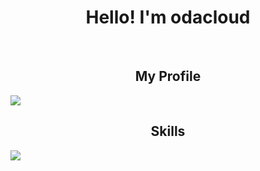 <div align="center">
  <h1>Hello! I'm odacloud</h1>
</div>
<br>

<!--My Profile-->
<div align="center">
  
  ## My Profile  

</div>

<!--My Profile - Icon-->
<p>
  <a href="https://www.instagram.com/onda_0809/" target="_blank"><img src="https://img.shields.io/badge/instagram-E4405F?style=for-the-badge&logo=instagram&logoColor=white"></a>
</p>


<div align="center">

  ## Skills

</div>

<p>
  <img src="https://img.shields.io/badge/Python-3776AB?style=for-the-badge&logo=Python&logoColor=white">
</p>
